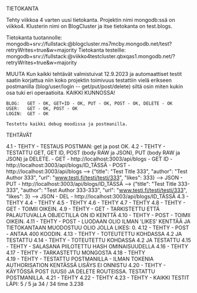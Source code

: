 TIETOKANTA

Tehty viikkoa 4 varten uusi tietokanta. Projektin nimi mongodb:ssä on viikko4. Klusterin nimi on BlogCluster ja itse tietokanta on test.blogs.

Tietokanta tuotannolle:     mongodb+srv://fullstack:<password>@blogcluster.ms7mcby.mongodb.net/test?retryWrites=true&w=majority
Tietokanta testeille:       mongodb+srv://fullstack:<password>@viikko4testcluster.qbxqas1.mongodb.net/?retryWrites=true&w=majority

MUUTA
Kun kaikki tehtävät valmistuivat 12.9.2023 ja automaattiset testit saatin korjattua niin koko projektin toimivuus testattiin vielä erikseen
postmanilla (blog/user/login -- get/put/post/delete) siltä osin miten kukin osa tuki eri operaatioita. KAIKKI KUNNOSSA!

    BLOG:   GET - OK, GET+ID - OK, PUT - OK, POST - OK, DELETE - OK
    USER:   GET - OK, POST - OK
    LOGIN:  GET - OK

    Testettu kaikki debug moodissa ja postmanilla.

TEHTÄVÄT

4.1         - TEHTY     - TESTAUS POSTMAN: get ja post OK.
4.2         - TEHTY     - TESTATTU GET, GET ID, POST (body RAW ja JSON), PUT (body RAW ja JSON) ja DELETE.
                        - GET       - http://localhost:3003/api/blogs
                        - GET ID    - http://localhost:3003/api/blogs/ID_TÄSSÄ
                        - POST      - http://localhost:3003/api/blogs --> {"title": "Test Title 333", "author": "Test Author 333", "url": 
                                      "www.testi.fi/testi/testi/333", "likes": 333} --> JSON
                        - PUT       - http://localhost:3003/api/blogs/ID_TÄSSÄ --> {"title": "Test Title 333-333", "author": "Test Author 333-333",
                                      "url": "www.testi.fi/testi/testi/333", "likes": 3} --> JSON
                        - DEL       - http://localhost:3003/api/blogs/ID_TÄSSÄ
4.3         - TEHTY
4.4         - TEHTY
4.5         - TEHTY
4.6         - TEHTY
4.7         - TEHTY
4.8         - TEHTY     - GET       - TOIMII OIKEIN.
4.9         - TEHTY     - GET       - TARKISTETTU ETTÄ PALAUTUVALLA OBJECTILLA ON ID KENTTÄ
4.10        - TEHTY     - POST      - TOIMII OIKEIN.
4.11        - TEHTY     - POST      - LUODAAN OLIO ILMAN 'LIKES' KENTTÄÄ JA TIETOKANTAAN MUODOSTUU OLIO JOLLA LIKES: 0.
4.12        - TEHTY     - POST      - ANTAA 400 KOODIN.
4.13        - TEHTY     - TOTEUTETTU KOHDASSA 4.2 JA TESTATTU
4.14        - TEHTY     - TOTEUTETTU KOHDASSA 4.2 JA TESTATTU
4.15        - TEHTY     - SALASANA PIILOTETTU HASH OMINAISUUDELLA
4.16        - TEHTY
4.17        - TEHTY     - TARKASTETTU MONGOSTA
4.18        - TEHTY     
4.19        - TEHTY     - TESTATTU POSTMANILLA - ILMAN TOKENIA AUTHORISATION KENTÄSSÄ LISÄYS EI ONNISTU
4.20        - TEHTY     - KÄYTÖSSÄ POST (UUSI) JA DELETE ROUTEISSA. TESTATTU POSTMANILLA.
4.21        - TEHTY
4.22        - TEHTY
4.23        - TEHTY     - KAIKKI TESTIT LÄPI: 5 / 5 ja 34 / 34 time 3.238
